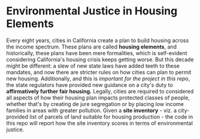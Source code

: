 # Environmental Justice in Housing Elements

Every eight years, cities in California create a plan to build housing across the income spectrum. These plans are called **housing elements**, and historically, these plans have been mere formalities, which is self-evident considering California's housing crisis keeps getting worse. But this decade might be different: a slew of new state laws have added teeth to these mandates, and now there are stricter rules on how cities can plan to permit new housing. Additionally, and this is *important for the project in this repo*, the state regulators have provided new guidance on a city's duty to **affirmatively further fair housing.** Legally, cities are required to considered all aspects of how their housing plan impacts protected classes of people, whether that's by creating de jure segregation or by placing low income families in areas with greater pollution. Given a **site inventory** - viz. a city-provided list of parcels of land suitable for housing production - the code in this repo will report how the site inventory scores in terms of environmental justice.


